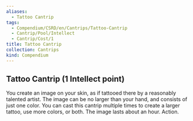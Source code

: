 ```yaml
---
aliases:
  - Tattoo Cantrip
tags:
  - Compendium/CSRD/en/Cantrips/Tattoo-Cantrip
  - Cantrip/Pool/Intellect
  - Cantrip/Cost/1
title: Tattoo Cantrip
collection: Cantrips
kind: Compendium
---
```

## Tattoo Cantrip  (1 Intellect point)
You create an image on your skin, as if tattooed there by a reasonably talented artist. The image can be no larger than your hand, and consists of just one color. You can cast this cantrip multiple times to create a larger tattoo, use more colors, or both. The image lasts about an hour. Action. 




